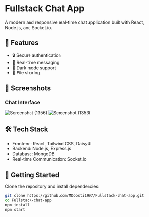 # Fullstack Chat App  

A modern and responsive real-time chat application built with React, Node.js, and Socket.io.  

## 🚀 Features  
- 🔒 Secure authentication  
- 💬 Real-time messaging  
- 🎨 Dark mode support  
- 📁 File sharing  

## 📸 Screenshots  
### Chat Interface  
![Screenshot (1356)](https://github.com/user-attachments/assets/d96fc7ab-16b6-4433-a4b7-ee8383176b58)
![Screenshot (1353)](https://github.com/user-attachments/assets/cc0eb0d1-9160-45fe-83a0-2802f9afe18e)


## 🛠 Tech Stack  
- Frontend: React, Tailwind CSS, DaisyUI  
- Backend: Node.js, Express.js  
- Database: MongoDB  
- Real-time Communication: Socket.io  

## 🚀 Getting Started  
Clone the repository and install dependencies:  
```sh
git clone https://github.com/MDoosti1997/Fullstack-chat-app.git  
cd Fullstack-chat-app  
npm install  
npm start  

